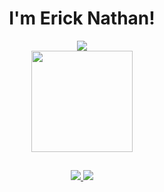 <html>

<body>
<header>
 <h1 align="center">I'm Erick Nathan!</h1>
 
 <div align="center">
 <a href="https://github.com/rcknathan">
  <img src="https://github-readme-stats.vercel.app/api?username=rcknathan&show_icons=true&theme=radical"/>
 </a>

  <br>
  
 <a href="https://github.com/rcknathan">
  <img height="162em" src="https://github-readme-stats.vercel.app/api/top-langs/?username=rcknathan&layout=compact&theme=radical"/>
 </a>
 </div>
  
 ##
<footer>
<a href="mailto:ericknathan.dev@gmail.com">
<image src="https://img.shields.io/badge/Gmail-D14836?style=for-the-badge&logo=gmail&logoColor=white"/>
</a>
<a href="https://t.me/rcknathan">
<image src="https://img.shields.io/badge/Telegram-2CA5E0?style=for-the-badge&logo=telegram&logoColor=white"/>
</a>
 </footer>
 
 </header>
 </body>
</html>
